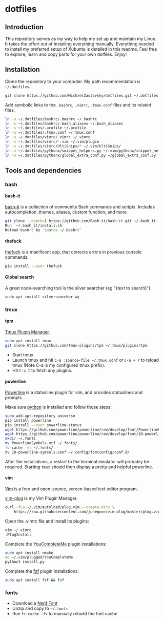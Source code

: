 # dotfiles
## Introduction
This repository serves as my way to help me set up and maintain my Linux.
It takes the effort out of installing everything manually.
Everything needed to install my preferred setup of Xubuntu is detailed in this readme.
Feel free to explore, learn and copy parts for your own dotfiles. Enjoy!

## Installation
Clone the repository to your computer.
My path recommendation is `~/.dotfiles`.

```bash
git clone https://github.com/MichaelZaslavsky/dotfiles.git ~/.dotfiles
```

Add symbolic links to the `.bashrc`, `.vimrc`, `.tmux.conf` files and its related files.

```bash
ln -s ~/.dotfiles/bashrc/.bashrc ~/.bashrc
ln -s ~/.dotfiles/bashrc/.bash_aliases ~/.bash_aliases
ln -s ~/.dotfiles/.profile ~/.profile
ln -s ~/.dotfiles/.tmux.conf ~/.tmux.conf
ln -s ~/.dotfiles/vimrc/.vimrc ~/.vimrc
ln -s ~/.dotfiles/vimrc/*.vim ~/.vim/plugin
ln -s ~/.dotfiles/vimrc/UltiSnips/* ~/.vim/UltiSnips/
ln -s ~/.dotfiles/pythonx/snippet_helpers.py ~/.vim/pythonx/snippet_helpers.py
ln -s ~/.dotfiles/pythonx/global_extra_conf.py ~/global_extra_conf.py
```

## Tools and dependencies
### bash
#### bash-it
[bash-it](https://github.com/Bash-it/bash-it) is a collection of community Bash commands and scripts.
Includes autocompletion, themes, aliases, custom function, and more.

```bash
git clone --depth=1 https://github.com/Bash-it/bash-it.git ~/.bash_it
Run `~/.bash_it/install.sh`
Reload bashrc by `source ~/.bashrc`
```

#### thefuck

[thefuck](https://github.com/nvbn/thefuck) is a manificent app, that corrects errors in previous console commands.

```bash
pip install --user thefuck
```

#### Global search

A great code-searching tool is the silver searcher (ag "{text to search}").

```bash
sudo apt install silversearcher-ag
```

### tmux
#### tpm

[Tmux Plugin Manager](https://github.com/tmux-plugins/tpm).

```bash
sudo apt install tmux
git clone https://github.com/tmux-plugins/tpm ~/.tmux/plugins/tpm
```

- Start tmux
- Launch tmux and hit `C-a :source-file ~/.tmux.conf` or `C-a + r` to reload tmux (Note C-a is my configured tmux prefix).
- Hit `C-a I` to fetch any plugins.

#### powerline
[Powerline](https://github.com/powerline/powerline) is a statusline plugin for vim, and provides statuslines and prompts

Make sure [python](https://www.python.org) is installed and follow those steps:

```bash
sudo add-apt-repository universe
pip install powerline
pip install --user powerline-status
wget https://github.com/powerline/powerline/raw/develop/font/PowerlineSymbols.otf
wget https://github.com/powerline/powerline/raw/develop/font/10-powerline-symbols.conf
mkdir ~/.fonts
mv PowerlineSymbols.otf ~/.fonts/
fc-cache -vf ~/.fonts/
mv 10-powerline-symbols.conf ~/.config/fontconfig/conf.d/
```

After the installations, a restart to the terminal emulator will probably be required.
Starting `tmux` should then display a pretty and helpful powerline.

#### vim
[Vim](https://en.wikipedia.org/wiki/Vim_(text_editor)) is a free and open-source, screen-based text editor program.

[vim-plug](https://github.com/junegunn/vim-plug) is my Vim Plugin Manager.

```bash
curl -fLo ~/.vim/autoload/plug.vim --create-dirs \
    https://raw.githubusercontent.com/junegunn/vim-plug/master/plug.vim
```

Open the .vimrc file and install its plugins:

```bash
vim ~/.vimrc
:PlugInstall
```

Complete the [YouCompleteMe](https://github.com/ycm-core/YouCompleteMe) plugin installations:

```bash
sudo apt install cmake
cd ~/.vim/plugged/YouCompleteMe
python3 install.py
```

Complete the [fzf](https://github.com/junegunn/fzf) plugin installations:

```bash
sudo apt install fzf && fzf
```

### fonts

- Download a [Nerd Font](https://www.nerdfonts.com/)
- Unzip and copy to `~/.fonts`
- Run `fc-cache -fv` to manually rebuild the font cache
